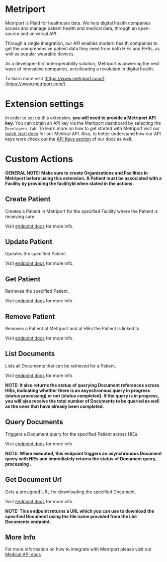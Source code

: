 # Metriport

Metriport is Plaid for healthcare data. We help digital health companies access and manage patient health and medical data, through an open-source and universal API.

Through a single integration, our API enables modern health companies to get the comprehensive patient data they need from both HIEs and EHRs, as well as popular wearable devices.

As a developer-first interoperability solution, Metriport is powering the next wave of innovative companies, accelerating a revolution in digital health.

To learn more visit [https://www.metriport.com/](https://www.metriport.com/)
# Extension settings

In order to set up this extension, **you will need to provide a Metriport API key**. You can obtain an API key via the Metriport dashboard by selecting the `Developers tab`. To learn more on how to get started with Metriport visit our [quick start docs](https://docs.metriport.com/medical-api/getting-started/quickstart) for our Medical API. Also, to better understand how our API keys work check out the [API Keys section](https://docs.metriport.com/home/api-info/api-keys) of our docs as well.

# Custom Actions

**GENERAL NOTE: Make sure to create Organizations and Facilities in Metriport before using this extension. A Patient must be associated with a Facility by providing the facilityId when stated in the actions.**

## Create Patient

Creates a Patient in Metriport for the specified Facility where the Patient is receiving care.

Visit [endpoint docs](https://docs.metriport.com/medical-api/api-reference/patient/create-patient) for more info.

## Update Patient

Updates the specified Patient.

Visit [endpoint docs](https://docs.metriport.com/medical-api/api-reference/patient/update-patient) for more info.

## Get Patient

Retrieves the specified Patient.

Visit [endpoint docs](https://docs.metriport.com/medical-api/api-reference/patient/get-patient) for more info.

## Remove Patient

Removes a Patient at Metriport and at HIEs the Patient is linked to.

Visit [endpoint docs](https://docs.metriport.com/medical-api/api-reference/patient/delete-patient) for more info.

## List Documents

Lists all Documents that can be retrieved for a Patient.

Visit [endpoint docs](https://docs.metriport.com/medical-api/api-reference/document/list-documents) for more info.

**NOTE: It also returns the status of querying Document references across HIEs, indicating whether there is an asynchronous query in progress (status processing) or not (status completed). If the query is in progress, you will also receive the total number of Documents to be queried as well as the ones that have already been completed.**

## Query Documents

Triggers a Document query for the specified Patient across HIEs.

Visit [endpoint docs](https://docs.metriport.com/medical-api/api-reference/document/start-document-query) for more info.

**NOTE: When executed, this endpoint triggers an asynchronous Document query with HIEs and immediately returns the status of Document query, processing .**

## Get Document Url

Gets a presigned URL for downloading the specified Document.

Visit [endpoint docs](https://docs.metriport.com/medical-api/api-reference/document/get-document) for more info.

**NOTE: This endpoint returns a URL which you can use to download the specified Document using the file name provided from the List Documents endpoint.**

## More Info

For more information on how to integrate with Metriport please visit our [Medical API docs](https://docs.metriport.com/medical-api/getting-started/quickstart)
